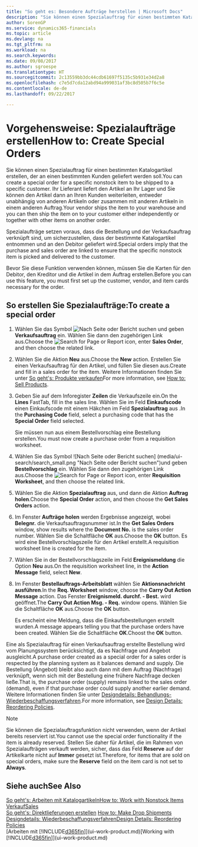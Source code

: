 ```yaml
---
title: "So geht es: Besondere Aufträge herstellen | Microsoft Docs"
description: "Sie können einen Spezialauftrag für einen bestimmten Katalogartikel erstellen, der an einen bestimmten Kunden geliefert werden soll. Ihr Lieferant liefert den Artikel an Ihr Lager und Sie können den Artikel dann an Ihren Kunden weiterleiten, entweder unabhängig von anderen Artikeln oder zusammen mit anderen Artikeln in einem anderen Auftrag."
author: SorenGP
ms.service: dynamics365-financials
ms.topic: article
ms.devlang: na
ms.tgt_pltfrm: na
ms.workload: na
ms.search.keywords: 
ms.date: 09/08/2017
ms.author: sgroespe
ms.translationtype: HT
ms.sourcegitcommit: 2c13559bb3dc44cdb61697f5135c5b931e34d2a8
ms.openlocfilehash: c7e5d7cda12abd94a999031af3bc8d505b7f6c5e
ms.contentlocale: de-de
ms.lasthandoff: 09/22/2017

---
```

# <a name="how-to-create-special-orders"></a><span data-ttu-id="92024-104">Vorgehensweise: Spezialaufträge erstellen</span><span class="sxs-lookup"><span data-stu-id="92024-104">How to: Create Special Orders</span></span>
<span data-ttu-id="92024-105">Sie können einen Spezialauftrag für einen bestimmten Katalogartikel erstellen, der an einen bestimmten Kunden geliefert werden soll.</span><span class="sxs-lookup"><span data-stu-id="92024-105">You can create a special order for a specific nonstock item to be shipped to a specific customer.</span></span> <span data-ttu-id="92024-106">Ihr Lieferant liefert den Artikel an Ihr Lager und Sie können den Artikel dann an Ihren Kunden weiterleiten, entweder unabhängig von anderen Artikeln oder zusammen mit anderen Artikeln in einem anderen Auftrag.</span><span class="sxs-lookup"><span data-stu-id="92024-106">Your vendor ships the item to your warehouse and you can then ship the item on to your customer either independently or together with other items on another order.</span></span>  

<span data-ttu-id="92024-107">Spezialaufträge setzen voraus, dass die Bestellung und der Verkaufsauftrag verknüpft sind, um sicherzustellen, dass der bestimmte Katalogartikel entnommen und an den Debitor geliefert wird.</span><span class="sxs-lookup"><span data-stu-id="92024-107">Special orders imply that the purchase and sales order are linked to ensure that the specific nonstock item is picked and delivered to the customer.</span></span>  

<span data-ttu-id="92024-108">Bevor Sie diese Funktion verwenden können, müssen Sie die Karten für den Debitor, den Kreditor und die Artikel in dem Auftrag erstellen.</span><span class="sxs-lookup"><span data-stu-id="92024-108">Before you can use this feature, you must first set up the customer, vendor, and item cards necessary for the order.</span></span>  

## <a name="to-create-a-special-order"></a><span data-ttu-id="92024-109">So erstellen Sie Spezialaufträge:</span><span class="sxs-lookup"><span data-stu-id="92024-109">To create a special order</span></span>  
1.  <span data-ttu-id="92024-110">Wählen Sie das Symbol ![Nach Seite oder Bericht suchen](media/ui-search/search_small.png "Nach Seite oder Bericht suchen") und geben **Verkaufsauftrag** ein. Wählen Sie dann den zugehörigen Link aus.</span><span class="sxs-lookup"><span data-stu-id="92024-110">Choose the ![Search for Page or Report](media/ui-search/search_small.png "Search for Page or Report icon") icon, enter **Sales Order**, and then choose the related link.</span></span>  
2. <span data-ttu-id="92024-111">Wählen Sie die Aktion **Neu** aus.</span><span class="sxs-lookup"><span data-stu-id="92024-111">Choose the **New** action.</span></span> <span data-ttu-id="92024-112">Erstellen Sie einen  Verkaufsauftrag für den Artikel, und füllen Sie diesen aus.</span><span class="sxs-lookup"><span data-stu-id="92024-112">Create and fill in a  sales order for the item.</span></span> <span data-ttu-id="92024-113">Weitere Informationen finden Sie unter [So geht's: Produkte verkaufen](sales-how-sell-products.md)</span><span class="sxs-lookup"><span data-stu-id="92024-113">For more information, see [How to: Sell Products](sales-how-sell-products.md).</span></span>
3.  <span data-ttu-id="92024-114">Geben Sie auf dem Inforegister **Zeilen** die Verkaufszeile ein.</span><span class="sxs-lookup"><span data-stu-id="92024-114">On the **Lines** FastTab, fill in the sales line.</span></span> <span data-ttu-id="92024-115">Wählen Sie im Feld **Einkaufscode** einen Einkaufscode mit einem Häkchen im Feld **Spezialauftrag** aus .</span><span class="sxs-lookup"><span data-stu-id="92024-115">In the **Purchasing Code** field, select a purchasing code that has the **Special Order** field selected.</span></span>

    <span data-ttu-id="92024-116">Sie müssen nun aus einem Bestellvorschlag eine Bestellung erstellen.</span><span class="sxs-lookup"><span data-stu-id="92024-116">You must now create a purchase order from a requisition worksheet.</span></span>  
4. <span data-ttu-id="92024-117">Wählen Sie das Symbol ![Nach Seite oder Bericht suchen] (media/ui-search/search_small.png "Nach Seite oder Bericht suchen")und geben **Bestellvorschlag** ein. Wählen Sie dann den zugehörigen Link aus.</span><span class="sxs-lookup"><span data-stu-id="92024-117">Choose the ![Search for Page or Report](media/ui-search/search_small.png "Search for Page or Report icon") icon, enter **Requisition Worksheet**, and then choose the related link.</span></span>  
5. <span data-ttu-id="92024-118">Wählen Sie die Aktion **Spezialauftrag** aus, und dann die Aktion **Auftrag holen**.</span><span class="sxs-lookup"><span data-stu-id="92024-118">Choose the **Special Order** action, and then choose the **Get Sales Orders** action.</span></span>  
6.  <span data-ttu-id="92024-119">Im Fenster **Aufträge holen** werden Ergebnisse angezeigt, wobei **Belegnr.** die Verkaufsauftragsnummer ist.</span><span class="sxs-lookup"><span data-stu-id="92024-119">In the **Get Sales Orders** window, show results where the **Document No.** is the sales order number.</span></span> <span data-ttu-id="92024-120">Wählen Sie die Schaltfläche **OK** aus.</span><span class="sxs-lookup"><span data-stu-id="92024-120">Choose the **OK** button.</span></span> <span data-ttu-id="92024-121">Es wird eine Bestellvorschlagszeile für den Artikel erstellt.</span><span class="sxs-lookup"><span data-stu-id="92024-121">A requisition worksheet line is created for the item.</span></span>  
7.  <span data-ttu-id="92024-122">Wählen Sie in der Bestellvorschlagszeile im Feld **Ereignismeldung** die Option **Neu** aus.</span><span class="sxs-lookup"><span data-stu-id="92024-122">On the requisition worksheet line, in the **Action Message** field, select **New**.</span></span>  
8.  <span data-ttu-id="92024-123">Im Fenster **Bestellauftrags-Arbeitsblatt** wählen Sie **Aktionsnachricht ausführen**.</span><span class="sxs-lookup"><span data-stu-id="92024-123">In the **Req. Worksheet** window, choose the **Carry Out Action Message** action.</span></span> <span data-ttu-id="92024-124">Das Fenster **Ereignismeld. durchf. - Best.** wird geöffnet.</span><span class="sxs-lookup"><span data-stu-id="92024-124">The **Carry Out Action Msg. - Req.** window opens.</span></span> <span data-ttu-id="92024-125">Wählen Sie die Schaltfläche **OK** aus.</span><span class="sxs-lookup"><span data-stu-id="92024-125">Choose the **OK** button.</span></span>  

    <span data-ttu-id="92024-126">Es erscheint eine Meldung, dass die Einkaufsbestellungen erstellt wurden.</span><span class="sxs-lookup"><span data-stu-id="92024-126">A message appears telling you that the purchase orders have been created.</span></span> <span data-ttu-id="92024-127">Wählen Sie die Schaltfläche **OK**.</span><span class="sxs-lookup"><span data-stu-id="92024-127">Choost the **OK** button.</span></span>  

<span data-ttu-id="92024-128">Eine als Spezialauftrag für einen Verkaufsauftrag erstellte Bestellung wird vom Planungssystem berücksichtigt, da es Nachfrage und Angebot ausgleicht.</span><span class="sxs-lookup"><span data-stu-id="92024-128">A purchase order created as a special order for a sales order is respected by the planning system as it balances demand and supply.</span></span> <span data-ttu-id="92024-129">Die Bestellung (Angebot) bleibt also auch dann mit dem Auftrag (Nachfrage) verknüpft, wenn sich mit der Bestellung eine frühere Nachfrage decken ließe.</span><span class="sxs-lookup"><span data-stu-id="92024-129">That is, the purchase order (supply) remains linked to the sales order (demand), even if that purchase order could supply another earlier demand.</span></span> <span data-ttu-id="92024-130">Weitere Informationen finden Sie unter [Designdetails: Behandlungs-Wiederbeschaffungsverfahren](design-details-reservation-order-tracking-and-action-messaging.md).</span><span class="sxs-lookup"><span data-stu-id="92024-130">For more information, see [Design Details: Reordering Policies](design-details-reservation-order-tracking-and-action-messaging.md).</span></span>  

> [!NOTE]  
>  <span data-ttu-id="92024-131">Sie können die Spezialauftragsfunktion nicht verwenden, wenn der Artikel bereits reserviert ist.</span><span class="sxs-lookup"><span data-stu-id="92024-131">You cannot use the special order functionality if the item is already reserved.</span></span> <span data-ttu-id="92024-132">Stellen Sie daher für Artikel, die im Rahmen von Spezialaufträgen verkauft werden, sicher, dass das Feld **Reserve** auf der Artikelkarte nicht auf **Immer** gesetzt ist.</span><span class="sxs-lookup"><span data-stu-id="92024-132">Therefore, for items that are sold on special orders, make sure the **Reserve** field on the item card is not set to **Always**.</span></span>  

## <a name="see-also"></a><span data-ttu-id="92024-133">Siehe auch</span><span class="sxs-lookup"><span data-stu-id="92024-133">See Also</span></span>  
[<span data-ttu-id="92024-134">So geht's: Arbeiten mit Katalogartikeln</span><span class="sxs-lookup"><span data-stu-id="92024-134">How to: Work with Nonstock Items</span></span>](inventory-how-work-nonstock-items.md)  
[<span data-ttu-id="92024-135">Verkauf</span><span class="sxs-lookup"><span data-stu-id="92024-135">Sales</span></span>](sales-manage-sales.md)  
<span data-ttu-id="92024-136">[So geht's: Direktlieferungen erstellen](sales-how-drop-shipment.md) </span><span class="sxs-lookup"><span data-stu-id="92024-136">[How to: Make Drop Shipments](sales-how-drop-shipment.md) </span></span>  
[<span data-ttu-id="92024-137">Designdetails: Wiederbeschaffungsverfahren</span><span class="sxs-lookup"><span data-stu-id="92024-137">Design Details: Reordering Policies</span></span>](design-details-reservation-order-tracking-and-action-messaging.md)  
<span data-ttu-id="92024-138">[Arbeiten mit [!INCLUDE[d365fin](includes/d365fin_md.md)]](ui-work-product.md)</span><span class="sxs-lookup"><span data-stu-id="92024-138">[Working with [!INCLUDE[d365fin](includes/d365fin_md.md)]](ui-work-product.md)</span></span>

